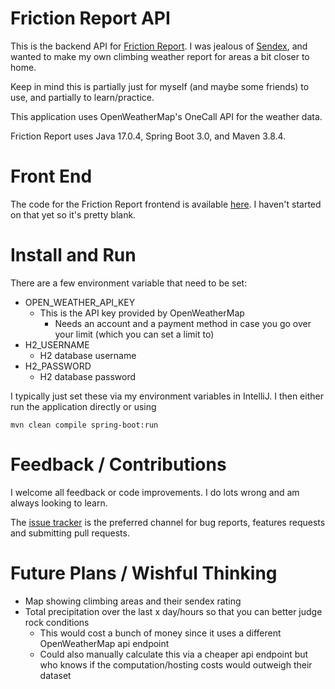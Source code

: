 # Friction Report API

This is the backend API for [Friction Report](https://friction.report). I was jealous of [Sendex](sendex.report), and wanted to make my own climbing weather report for areas a bit closer to home.

Keep in mind this is partially just for myself (and maybe some friends) to use, and partially to learn/practice.

This application uses OpenWeatherMap's OneCall API for the weather data.

Friction Report uses Java 17.0.4, Spring Boot 3.0, and Maven 3.8.4.

# Front End

The code for the Friction Report frontend is available [here](https://github.com/MajinPierce/FrictionReport-angular).
I haven't started on that yet so it's pretty blank.

# Install and Run

There are a few environment variable that need to be set:
  * OPEN_WEATHER_API_KEY
    * This is the API key provided by OpenWeatherMap
      * Needs an account and a payment method in case you go over your limit (which you can set a limit to)
  * H2_USERNAME
    * H2 database username
  * H2_PASSWORD
    * H2 database password

I typically just set these via my environment variables in IntelliJ.
I then either run the application directly or using
```
mvn clean compile spring-boot:run
```

# Feedback / Contributions

I welcome all feedback or code improvements. I do lots wrong and am always looking to learn.

The [issue tracker](https://github.com/MajinPierce/FrictionReport-api/issues) is the preferred channel for bug reports, features requests and submitting pull requests.

# Future Plans / Wishful Thinking

* Map showing climbing areas and their sendex rating
* Total precipitation over the last x day/hours so that you can better judge rock conditions
  * This would cost a bunch of money since it uses a different OpenWeatherMap api endpoint
  * Could also manually calculate this via a cheaper api endpoint but who knows if the computation/hosting costs would outweigh their dataset
